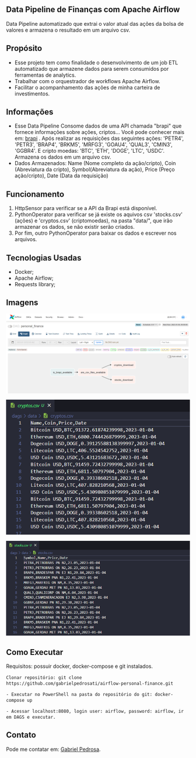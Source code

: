 ## Data Pipeline de Finanças com Apache Airflow
 Data Pipeline automatizado que extrai o valor atual das ações da bolsa de valores e armazena o resultado em um arquivo csv.

## Propósito
- Esse projeto tem como finalidade o desenvolvimento de um job ETL automatizado que armazene dados para serem consumidos por ferramentas de analytics.
- Trabalhar com o orquestrador de workflows Apache Airflow.
- Facilitar o acompanhamento das ações de minha carteira de investimentos.

## Informações
- Esse Data Pipeline Consome dados de uma API chamada "brapi" que fornece informações sobre ações, criptos... Você pode conhecer mais em: [brapi](https://brapi.dev/) . Após realizar as requisições das seguintes ações: 'PETR4', 'PETR3', 'BRAP4', 'BRKM5', 'MRFG3', 'GOAU4', 'QUAL3', 'CMIN3', 'GGBR4'. E cripto moedas: 'BTC', 'ETH', 'DOGE', 'LTC', 'USDC'. Armazena os dados em um arquivo csv.
- Dados Armazenados: Name (Nome completo da ação/cripto), Coin (Abreviatura da cripto), Symbol(Abreviatura da ação), Price (Preço ação/cripto), Date (Data da requisição)

## Funcionamento
1. HttpSensor para verificar se a API da Brapi está disponível.
2. PythonOperator para verificar se já existe os aquivos csv 'stocks.csv' (ações) e 'cryptos.csv' (criptomoedas), na pasta "data/", que irão armazenar os dados, se não existir serão criados.
3. Por fim, outro PythonOperator para baixar os dados e escrever nos arquivos.

## Tecnologias Usadas
- Docker;
- Apache Airflow;
- Requests library;

## Imagens
![DAG](./imagens/dag.png)

!["Cryptos File"](./imagens/cryptos.png)

!["Stocks File"](./imagens/stocks.png)

## Como Executar
Requisitos: possuir docker, docker-compose e git instalados.

```
Clonar repositório: git clone https://github.com/gabrielpedrosati/airflow-personal-finance.git
```
```
- Executar no PowerShell na pasta do repositório do git: docker-compose up
```
```
- Acessar localhost:8080, login user: airflow, password: airflow, ir em DAGS e executar.
```

## Contato
Pode me contatar em: [Gabriel Pedrosa](https://www.linkedin.com/in/gabrielpedrosati/).
